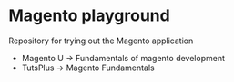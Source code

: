 # Magento playground

Repository for trying out the Magento application

*  Magento U -> Fundamentals of magento development
*  TutsPlus -> Magento Fundamentals
